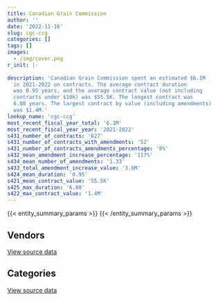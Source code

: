 ```yaml
---
title: Canadian Grain Commission
author: ''
date: '2022-11-16'
slug: cgc-ccg
categories: []
tags: []
images:
  - /img/cover.png
r_init: |-
  
description: 'Canadian Grain Commission spent an estimated $6.1M
  in 2021-2022 on contracts. The average contract duration
  was 0.95 years, and the average contract value (not including
  contracts under $10k) was $55.5K. The longest contract was
  6.08 years. The largest contract by value (including amendments)
  was $1.4M.'
lookup_name: 'cgc-ccg'
most_recent_fiscal_year_total: '6.1M'
most_recent_fiscal_year_year: '2021-2022'
s431_number_of_contracts: '627'
s431_number_of_contracts_with_amendments: '52'
s431_number_of_contracts_amendments_percentage: '8%'
s432_mean_amendment_increase_percentage: '117%'
s434_mean_number_of_amendments: '1.33'
s433_total_amendment_increase_value: '3.6M'
s424_mean_duration: '0.95'
s421_mean_contract_value: '55.5K'
s425_max_duration: '6.08'
s422_max_contract_value: '1.4M'
---
```


<script src="/rmarkdown-libs/htmlwidgets/htmlwidgets.js"></script>
<link href="/rmarkdown-libs/datatables-css/datatables-crosstalk.css" rel="stylesheet" />
<script src="/rmarkdown-libs/datatables-binding/datatables.js"></script>
<script src="/rmarkdown-libs/jquery/jquery-3.6.0.min.js"></script>
<link href="/rmarkdown-libs/dt-core-bootstrap/css/dataTables.bootstrap.min.css" rel="stylesheet" />
<link href="/rmarkdown-libs/dt-core-bootstrap/css/dataTables.bootstrap.extra.css" rel="stylesheet" />
<script src="/rmarkdown-libs/dt-core-bootstrap/js/jquery.dataTables.min.js"></script>
<script src="/rmarkdown-libs/dt-core-bootstrap/js/dataTables.bootstrap.min.js"></script>
<link href="/rmarkdown-libs/crosstalk/css/crosstalk.min.css" rel="stylesheet" />
<script src="/rmarkdown-libs/crosstalk/js/crosstalk.min.js"></script>
<script src="/rmarkdown-libs/htmlwidgets/htmlwidgets.js"></script>
<link href="/rmarkdown-libs/datatables-css/datatables-crosstalk.css" rel="stylesheet" />
<script src="/rmarkdown-libs/datatables-binding/datatables.js"></script>
<script src="/rmarkdown-libs/jquery/jquery-3.6.0.min.js"></script>
<link href="/rmarkdown-libs/dt-core-bootstrap/css/dataTables.bootstrap.min.css" rel="stylesheet" />
<link href="/rmarkdown-libs/dt-core-bootstrap/css/dataTables.bootstrap.extra.css" rel="stylesheet" />
<script src="/rmarkdown-libs/dt-core-bootstrap/js/jquery.dataTables.min.js"></script>
<script src="/rmarkdown-libs/dt-core-bootstrap/js/dataTables.bootstrap.min.js"></script>
<link href="/rmarkdown-libs/crosstalk/css/crosstalk.min.css" rel="stylesheet" />
<script src="/rmarkdown-libs/crosstalk/js/crosstalk.min.js"></script>

{{< entity_summary_params >}}
{{< /entity_summary_params >}}

## Vendors

<div id="htmlwidget-1" style="width:100%;height:auto;" class="datatables html-widget"></div>
<script type="application/json" data-for="htmlwidget-1">{"x":{"style":"bootstrap","filter":"none","vertical":false,"data":[["<a href=\"/vendors/ab_sciex/\">AB Sciex<\/a>","<a href=\"/vendors/agilent/\">Agilent<\/a>","<a href=\"/vendors/ainsworth/\">Ainsworth<\/a>","<a href=\"/vendors/asokan_business_interiors/\">Asokan Business Interiors<\/a>","<a href=\"/vendors/avi_spl/\">Avi Spl<\/a>","<a href=\"/vendors/bdo_canada/\">BDO Canada<\/a>","<a href=\"/vendors/beckman_coulter_canada/\">Beckman Coulter Canada<\/a>","<a href=\"/vendors/bell_canada/\">Bell Canada<\/a>","<a href=\"/vendors/bio_rad_laboratories_canada/\">Bio Rad Laboratories Canada<\/a>","<a href=\"/vendors/blackberry/\">Blackberry<\/a>","<a href=\"/vendors/bruker/\">Bruker<\/a>","<a href=\"/vendors/bureau_veritas/\">Bureau Veritas<\/a>","<a href=\"/vendors/calian/\">Calian<\/a>","<a href=\"/vendors/cdw_canada/\">CDW Canada<\/a>","<a href=\"/vendors/charron_human_resources/\">Charron Human Resources<\/a>","<a href=\"/vendors/citrix/\">Citrix<\/a>","<a href=\"/vendors/compugen/\">Compugen<\/a>","<a href=\"/vendors/cossette_communications/\">Cossette Communications<\/a>","<a href=\"/vendors/d_mark_biosciences/\">D Mark Biosciences<\/a>","<a href=\"/vendors/data_communications_management/\">Data Communications Management<\/a>","<a href=\"/vendors/decisive_group/\">Decisive Group<\/a>","<a href=\"/vendors/dell_computer/\">Dell Computer<\/a>","<a href=\"/vendors/deloitte/\">Deloitte<\/a>","<a href=\"/vendors/dls_technology/\">DLS Technology<\/a>","<a href=\"/vendors/dynabook_canada/\">Dynabook Canada<\/a>","<a href=\"/vendors/esbe_scientific_industries/\">ESBE Scientific Industries<\/a>","<a href=\"/vendors/fca_canada/\">FCA Canada<\/a>","<a href=\"/vendors/felix_technology/\">Felix Technology<\/a>","<a href=\"/vendors/garda_security_group/\">Garda Security Group<\/a>","<a href=\"/vendors/general_motors/\">General Motors<\/a>","<a href=\"/vendors/genome_quebec/\">Genome Quebec<\/a>","<a href=\"/vendors/glasshouse_systems/\">GlassHouse Systems<\/a>","<a href=\"/vendors/global_knowledge/\">Global Knowledge<\/a>","<a href=\"/vendors/hypertec/\">Hypertec<\/a>","<a href=\"/vendors/ibm_canada/\">IBM Canada<\/a>","<a href=\"/vendors/illumina_canada/\">Illumina Canada<\/a>","<a href=\"/vendors/info_tech_research_group/\">Info Tech Research Group<\/a>","<a href=\"/vendors/inland_audio_visual/\">Inland Audio Visual<\/a>","<a href=\"/vendors/insight_software_canada/\">Insight Software Canada<\/a>","<a href=\"/vendors/integra_networks/\">Integra Networks<\/a>","<a href=\"/vendors/ipss/\">IPSS<\/a>","<a href=\"/vendors/iron_mountain/\">Iron Mountain<\/a>","<a href=\"/vendors/itex/\">ITEX<\/a>","<a href=\"/vendors/life_technologies/\">Life Technologies<\/a>","<a href=\"/vendors/meltwater/\">Meltwater<\/a>","<a href=\"/vendors/microsoft_canada/\">Microsoft Canada<\/a>","<a href=\"/vendors/nisha_techonologies/\">Nisha Techonologies<\/a>","<a href=\"/vendors/nitam_solutions/\">Nitam Solutions<\/a>","<a href=\"/vendors/northern_micro/\">Northern Micro<\/a>","<a href=\"/vendors/novipro/\">Novipro<\/a>","<a href=\"/vendors/orbis_risk_consulting/\">Orbis Risk Consulting<\/a>","<a href=\"/vendors/oxford_nanopore_technologies/\">Oxford Nanopore Technologies<\/a>","<a href=\"/vendors/pitney_bowes/\">Pitney Bowes<\/a>","<a href=\"/vendors/pra/\">PRA<\/a>","<a href=\"/vendors/pricewaterhouse_coopers/\">Pricewaterhouse Coopers<\/a>","<a href=\"/vendors/prosci_canada/\">Prosci Canada<\/a>","<a href=\"/vendors/purespirit_solutions/\">PureSpirIT Solutions<\/a>","<a href=\"/vendors/raymond_chabot_grant_thornton/\">Raymond Chabot Grant Thornton<\/a>","<a href=\"/vendors/rhea/\">RHEA<\/a>","<a href=\"/vendors/samson_associes/\">Samson Associes<\/a>","<a href=\"/vendors/sas_institute/\">SAS Institute<\/a>","<a href=\"/vendors/softchoice/\">Softchoice<\/a>","<a href=\"/vendors/supremex/\">SupremeX<\/a>","<a href=\"/vendors/tervita/\">Tervita<\/a>","<a href=\"/vendors/thermo_fisher_scientific/\">Thermo Fisher Scientific<\/a>","<a href=\"/vendors/totem_offisource/\">Totem Offisource<\/a>","<a href=\"/vendors/tyco_integrated_fire_security/\">Tyco Integrated Fire Security<\/a>","<a href=\"/vendors/vmware/\">VMware<\/a>","<a href=\"/vendors/vwr_international/\">VWR International<\/a>","<a href=\"/vendors/waters/\">Waters<\/a>","<a href=\"/vendors/xerox/\">Xerox<\/a>"],[37823.97,89542.76,5005.33,null,null,60702.16,null,null,null,null,136721.17,null,null,12375.87,null,6883.34,78370.41,null,null,56866.43,null,241182.67,null,null,null,12810.83,53268.74,null,9083.34,null,33205.2,null,24995.25,null,35146.22,null,null,28460.68,null,20487.19,null,14010.03,null,343338.62,null,46307.37,71270.99,null,null,null,null,null,3618.44,null,14863.26,null,null,51305.87,null,5081.78,36837.9,71182.03,10444.35,78678.15,1302664.82,null,16620.45,null,null,355099.45,44186.87],[146248.68,106868.75,5019.04,38802.51,36957.13,null,614.93,null,null,5126.66,null,4528.9,23460.68,489.04,47912,79361.22,56749.63,null,null,9659.5,62586.72,500938.31,null,null,null,null,null,null,1518.04,null,23347.8,null,null,13623.75,97547.61,null,10649.7,5015.37,10657.06,68669.3,null,11753.55,125193.92,442338.04,11486.54,44446.85,50143.56,20095.1,null,null,null,14043.3,5495.23,680.73,43870.58,45197.25,null,51446.44,null,38536.85,38042.27,100387.7,null,78893.7,295553.86,null,null,27851,null,368135.92,64244.66],[56470.64,40503.83,1945.36,null,10207.34,null,17688.51,37214.23,11165.7,43450.52,31463.25,12523.1,1072.49,10010.96,null,61729.41,48627.96,132888,null,104040.7,73323.43,264073.19,null,3361.7,32726.4,null,105854.94,null,null,35578.2,13739.16,105.75,42449.53,null,35146.22,2289.94,15930.9,null,30532.18,65924.96,null,10967.99,76381.97,393136.87,36448.4,132798.59,38140.33,null,47915.85,37456.65,3666.7,null,5480.21,12423.27,43750.72,10666.05,584110.82,8574.41,null,null,null,41744.86,null,14226.73,336338.52,null,null,null,104500.66,80006.38,68584.03],[57341.6,126663.46,3227.53,null,30197.53,null,4879.35,25963.42,null,86424.69,null,13724.6,null,null,null,63045.12,48007.6,113000,28378.9,125329.55,123240.35,127013.75,13193.75,25173.64,null,null,null,9045.76,null,null,9475.29,38597.45,68575.37,58380,356635.83,34310.06,15930.9,null,null,46759.52,72853.9,10908.21,null,318276.66,36743.47,132798.59,null,null,32694.16,91.25,152238.05,30610.48,2747.61,null,43750.72,5713.95,13420.26,null,29452.5,null,null,45757.39,null,null,601268.13,19354.86,3711.84,null,null,484499.76,68584.03]],"container":"<table class=\"table table-striped table-hover row-border order-column display\">\n  <thead>\n    <tr>\n      <th>Vendor<\/th>\n      <th>2018-2019<\/th>\n      <th>2019-2020<\/th>\n      <th>2020-2021<\/th>\n      <th>2021-2022<\/th>\n    <\/tr>\n  <\/thead>\n<\/table>","options":{"order":[[4,"desc"]],"pageLength":10,"autoWidth":true,"columnDefs":[{"targets":1,"render":"function(data, type, row, meta) {\n    return type !== 'display' ? data : DTWidget.formatCurrency(data, \"$\", 2, 3, \",\", \".\", true, null);\n  }"},{"targets":2,"render":"function(data, type, row, meta) {\n    return type !== 'display' ? data : DTWidget.formatCurrency(data, \"$\", 2, 3, \",\", \".\", true, null);\n  }"},{"targets":3,"render":"function(data, type, row, meta) {\n    return type !== 'display' ? data : DTWidget.formatCurrency(data, \"$\", 2, 3, \",\", \".\", true, null);\n  }"},{"targets":4,"render":"function(data, type, row, meta) {\n    return type !== 'display' ? data : DTWidget.formatCurrency(data, \"$\", 2, 3, \",\", \".\", true, null);\n  }"},{"width":"16%","targets":[1,2,3,4]},{"className":"dt-right","targets":[1,2,3,4]}],"orderClasses":false}},"evals":["options.columnDefs.0.render","options.columnDefs.1.render","options.columnDefs.2.render","options.columnDefs.3.render"],"jsHooks":[]}</script>
<p class="text-right">
<a href="https://github.com/GoC-Spending/contracts-data/tree/main/data/out/departments/cgc-ccg/summary_by_fiscal_year_by_vendor.csv" class="source-data-link btn btn-link">View source data</a>
</p>

## Categories

<div id="htmlwidget-2" style="width:100%;height:auto;" class="datatables html-widget"></div>
<script type="application/json" data-for="htmlwidget-2">{"x":{"style":"bootstrap","filter":"none","vertical":false,"data":[["<a href=\"/categories/facilities_and_construction/\">Facilities and construction<\/a>","<a href=\"/categories/office_management/\">Office management<\/a>","<a href=\"/categories/professional_services/\">Professional services<\/a>","<a href=\"/categories/information_technology/\">Information technology<\/a>","<a href=\"/categories/transportation_and_logistics/\">Transportation and logistics<\/a>","<a href=\"/categories/industrial_products_and_services/\">Industrial products and services<\/a>","<a href=\"/categories/security_and_protection/\">Security and protection<\/a>","<a href=\"/categories/human_capital/\">Human capital<\/a>"],[490722.97,275038.69,362850.53,783937.5,98023.19,3137971.3,9083.34,170927.9],[689980.65,205439.91,475183.43,1694112.03,66529.13,1729803.79,1518.04,210754.32],[503971.41,229268.09,496567.73,2024048.94,229373.41,1516378.33,null,199689],[662735.95,338473.02,551252.59,1779160.11,87940.27,2464972.14,null,219091.02]],"container":"<table class=\"table table-striped table-hover row-border order-column display\">\n  <thead>\n    <tr>\n      <th>Category<\/th>\n      <th>2018-2019<\/th>\n      <th>2019-2020<\/th>\n      <th>2020-2021<\/th>\n      <th>2021-2022<\/th>\n    <\/tr>\n  <\/thead>\n<\/table>","options":{"order":[[4,"desc"]],"dom":"t","pageLength":30,"autoWidth":true,"columnDefs":[{"targets":1,"render":"function(data, type, row, meta) {\n    return type !== 'display' ? data : DTWidget.formatCurrency(data, \"$\", 2, 3, \",\", \".\", true, null);\n  }"},{"targets":2,"render":"function(data, type, row, meta) {\n    return type !== 'display' ? data : DTWidget.formatCurrency(data, \"$\", 2, 3, \",\", \".\", true, null);\n  }"},{"targets":3,"render":"function(data, type, row, meta) {\n    return type !== 'display' ? data : DTWidget.formatCurrency(data, \"$\", 2, 3, \",\", \".\", true, null);\n  }"},{"targets":4,"render":"function(data, type, row, meta) {\n    return type !== 'display' ? data : DTWidget.formatCurrency(data, \"$\", 2, 3, \",\", \".\", true, null);\n  }"},{"width":"16%","targets":[1,2,3,4]},{"className":"dt-right","targets":[1,2,3,4]}],"orderClasses":false,"lengthMenu":[10,25,30,50,100]}},"evals":["options.columnDefs.0.render","options.columnDefs.1.render","options.columnDefs.2.render","options.columnDefs.3.render"],"jsHooks":[]}</script>
<p class="text-right">
<a href="https://github.com/GoC-Spending/contracts-data/tree/main/data/out/departments/cgc-ccg/summary_by_fiscal_year_by_category.csv" class="source-data-link btn btn-link">View source data</a>
</p>
